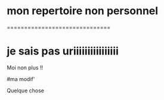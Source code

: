 # mon repertoire non personnel 
==============================

je sais pas
uriiiiiiiiiiiiiiii
==========
Moi non plus !!

#ma modif'


Quelque chose